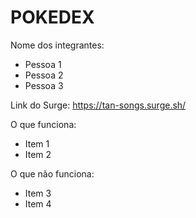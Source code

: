 # POKEDEX

Nome dos integrantes: 
- Pessoa 1
- Pessoa 2
- Pessoa 3

Link do Surge: https://tan-songs.surge.sh/

O que funciona:
- Item 1
- Item 2

O que não funciona: 
- Item 3
- Item 4
